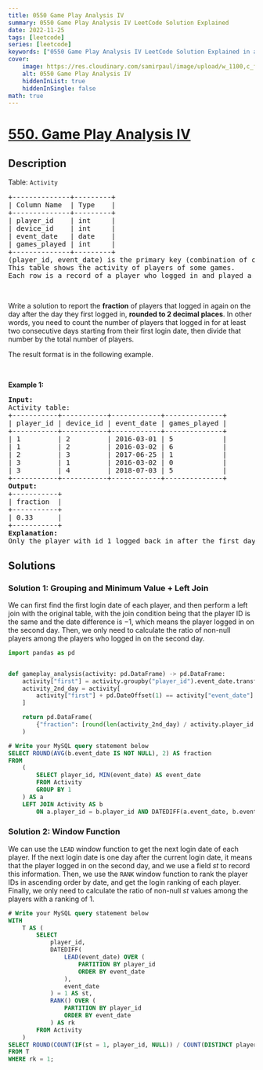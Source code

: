 ```yaml
---
title: 0550 Game Play Analysis IV
summary: 0550 Game Play Analysis IV LeetCode Solution Explained
date: 2022-11-25
tags: [leetcode]
series: [leetcode]
keywords: ["0550 Game Play Analysis IV LeetCode Solution Explained in all languages", "0550 Game Play Analysis IV", "LeetCode", "leetcode solution in Python3 C++ Java Go PHP Ruby Swift TypeScript Rust C# JavaScript C", "GeeksforGeeks", "InterviewBit", "Coding Ninjas", "HackerRank", "HackerEarth", "CodeChef", "TopCoder", "AlgoExpert", "freeCodeCamp", "Codeforces", "GitHub", "AtCoder", "Samir Paul"]
cover:
    image: https://res.cloudinary.com/samirpaul/image/upload/w_1100,c_fit,co_rgb:FFFFFF,l_text:Arial_75_bold:0550 Game Play Analysis IV - Solution Explained/problem-solving.webp
    alt: 0550 Game Play Analysis IV
    hiddenInList: true
    hiddenInSingle: false
math: true
---
```



# [550. Game Play Analysis IV](https://leetcode.com/problems/game-play-analysis-iv)


## Description

<p>Table: <code>Activity</code></p>

<pre>
+--------------+---------+
| Column Name  | Type    |
+--------------+---------+
| player_id    | int     |
| device_id    | int     |
| event_date   | date    |
| games_played | int     |
+--------------+---------+
(player_id, event_date) is the primary key (combination of columns with unique values) of this table.
This table shows the activity of players of some games.
Each row is a record of a player who logged in and played a number of games (possibly 0) before logging out on someday using some device.
</pre>

<p>&nbsp;</p>

<p>Write a&nbsp;solution&nbsp;to report the <strong>fraction</strong> of players that logged in again on the day after the day they first logged in, <strong>rounded to 2 decimal places</strong>. In other words, you need to count the number of players that logged in for at least two consecutive days starting from their first login date, then divide that number by the total number of players.</p>

<p>The&nbsp;result format is in the following example.</p>

<p>&nbsp;</p>
<p><strong class="example">Example 1:</strong></p>

<pre>
<strong>Input:</strong> 
Activity table:
+-----------+-----------+------------+--------------+
| player_id | device_id | event_date | games_played |
+-----------+-----------+------------+--------------+
| 1         | 2         | 2016-03-01 | 5            |
| 1         | 2         | 2016-03-02 | 6            |
| 2         | 3         | 2017-06-25 | 1            |
| 3         | 1         | 2016-03-02 | 0            |
| 3         | 4         | 2018-07-03 | 5            |
+-----------+-----------+------------+--------------+
<strong>Output:</strong> 
+-----------+
| fraction  |
+-----------+
| 0.33      |
+-----------+
<strong>Explanation:</strong> 
Only the player with id 1 logged back in after the first day he had logged in so the answer is 1/3 = 0.33
</pre>

## Solutions

### Solution 1: Grouping and Minimum Value + Left Join

We can first find the first login date of each player, and then perform a left join with the original table, with the join condition being that the player ID is the same and the date difference is $-1$, which means the player logged in on the second day. Then, we only need to calculate the ratio of non-null players among the players who logged in on the second day.

<!-- tabs:start -->

```python
import pandas as pd


def gameplay_analysis(activity: pd.DataFrame) -> pd.DataFrame:
    activity["first"] = activity.groupby("player_id").event_date.transform(min)
    activity_2nd_day = activity[
        activity["first"] + pd.DateOffset(1) == activity["event_date"]
    ]

    return pd.DataFrame(
        {"fraction": [round(len(activity_2nd_day) / activity.player_id.nunique(), 2)]}
    )
```

```sql
# Write your MySQL query statement below
SELECT ROUND(AVG(b.event_date IS NOT NULL), 2) AS fraction
FROM
    (
        SELECT player_id, MIN(event_date) AS event_date
        FROM Activity
        GROUP BY 1
    ) AS a
    LEFT JOIN Activity AS b
        ON a.player_id = b.player_id AND DATEDIFF(a.event_date, b.event_date) = -1;
```

<!-- tabs:end -->

### Solution 2: Window Function

We can use the `LEAD` window function to get the next login date of each player. If the next login date is one day after the current login date, it means that the player logged in on the second day, and we use a field $st$ to record this information. Then, we use the `RANK` window function to rank the player IDs in ascending order by date, and get the login ranking of each player. Finally, we only need to calculate the ratio of non-null $st$ values among the players with a ranking of $1$.

<!-- tabs:start -->

```sql
# Write your MySQL query statement below
WITH
    T AS (
        SELECT
            player_id,
            DATEDIFF(
                LEAD(event_date) OVER (
                    PARTITION BY player_id
                    ORDER BY event_date
                ),
                event_date
            ) = 1 AS st,
            RANK() OVER (
                PARTITION BY player_id
                ORDER BY event_date
            ) AS rk
        FROM Activity
    )
SELECT ROUND(COUNT(IF(st = 1, player_id, NULL)) / COUNT(DISTINCT player_id), 2) AS fraction
FROM T
WHERE rk = 1;
```

<!-- tabs:end -->

<!-- end -->
